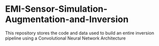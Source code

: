 # EMI-Sensor-Simulation-Augmentation-and-Inversion
This repository stores the code and data used to build an entire inversion pipeline using a Convolutional Neural Network Architecture
